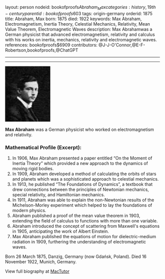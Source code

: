 layout: person
nodeid: bookofproofs$Abraham_Max
categories: history,19th-century
parentid: bookofproofs$603
tags: origin-germany
orderid: 1875
title: Abraham, Max
born: 1875
died: 1922
keywords: Max Abraham, Electromagnetism, Inertia Theory, Celestial Mechanics, Relativity, Mean Value Theorem, Electromagnetic Waves
description: Max Abrahamwas a German physicist that advanced electromagnetism, relativity and calculus with his works on inertia, mechanics, relativity and electromagnetic waves.
references: bookofproofs$6909
contributors: @J-J-O'Connor,@E-F-Robertson,bookofproofs,@ChatGPT

---



---

![Abraham_Max.jpg](https://github.com/bookofproofs/bookofproofs.github.io/blob/main/_sources/_assets/images/portraits/Abraham_Max.jpg?raw=true)

**Max Abraham** was a German physicist who worked on electromagnetism and relativity.

### Mathematical Profile (Excerpt):
1. In 1906, Max Abraham presented a paper entitled “On the Moment of Inertia Theory” which provided a new approach to the dynamics of moving rigid bodies. 
2. In 1909, Abraham developed a method of calculating the orbits of stars and planets which was a sophisticated approach to celestial mechanics. 
3. In 1913, he published “The Foundations of Dynamics”, a textbook that drew connections between the principles of Newtonian mechanics, special relativity, and Hamiltonian mechanics.
4. In 1911, Abraham was able to explain the non-Newtonian results of the Michelson-Morley experiment which helped to lay the foundations of modern physics.
5. Abraham published a proof of the mean value theorem in 1903, extending the field of calculus to functions with more than one variable. 
6. Abraham introduced the concept of scattering from Maxwell's equations in 1905, anticipating the work of Albert Einstein.
7. Max Abraham published the equations of motion for dielectric-medium radiation in 1909, furthering the understanding of electromagnetic waves.

Born 26 March 1875, Danzig, Germany (now Gdańsk, Poland). Died 16 November 1922, Munich, Germany.

View full biography at [MacTutor](https://mathshistory.st-andrews.ac.uk/Biographies/Abraham_Max/)

